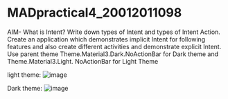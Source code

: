 # MADpractical4_20012011098

AIM- What is Intent? Write down types of Intent and types of Intent Action. 
     Create an application which demonstrates implicit Intent for following features 
     and also create different activities and demonstrate explicit Intent. Use parent 
     theme Theme.Material3.Dark.NoActionBar for Dark theme and Theme.Material3.Light.
     NoActionBar for Light Theme
     
 light theme:
![image](https://user-images.githubusercontent.com/110656702/190442801-38a59941-2491-46fb-a4be-44ac1e37c770.png)

Dark theme:
![image](https://user-images.githubusercontent.com/110656702/190443447-100f687e-f5fd-4190-a378-b067d01a4585.png)

